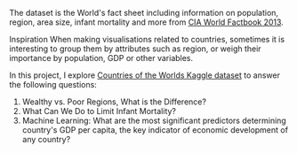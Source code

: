 

The dataset is the World's fact sheet including information on population, region, area size, infant mortality and more from [CIA World Factbook 2013](http://gsociology.icaap.org/dataupload.html).


Inspiration
When making visualisations related to countries, sometimes it is interesting to group them by attributes such as region, or weigh their importance by population, GDP or other variables.

In this project, I explore [Countries of the Worlds Kaggle dataset](https://www.kaggle.com/fernandol/countries-of-the-world) to answer the following questions:

1. Wealthy vs. Poor Regions, What is the Difference?
2. What Can We Do to Limit Infant Mortality?
3. Machine Learning: What are the most significant predictors determining country's GDP per capita, the key indicator of economic development of any country?